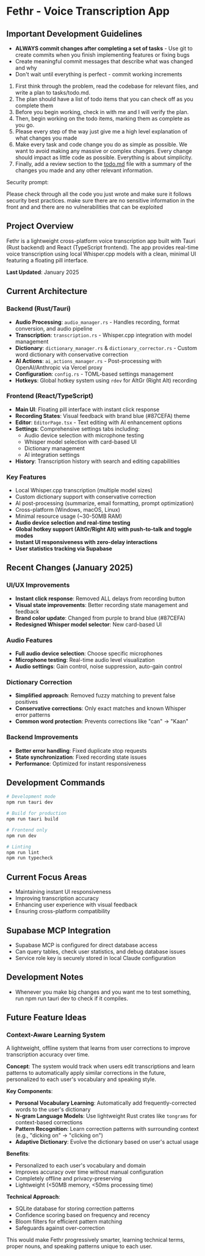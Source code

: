 # Fethr - Voice Transcription App

## Important Development Guidelines
- **ALWAYS commit changes after completing a set of tasks** - Use git to create commits when you finish implementing features or fixing bugs
- Create meaningful commit messages that describe what was changed and why
- Don't wait until everything is perfect - commit working increments

1. First think through the problem, read the codebase for relevant files, and write a plan to tasks/todo.md.
2. The plan should have a list of todo items that you can check off as you complete them
3. Before you begin working, check in with me and I will verify the plan.
4. Then, begin working on the todo items, marking them as complete as you go.
5. Please every step of the way just give me a high level explanation of what changes you made
6. Make every task and code change you do as simple as possible. We want to avoid making any massive or complex changes. Every change should impact as little code as possible. Everything is about simplicity.
7. Finally, add a review section to the [todo.md](http://todo.md/) file with a summary of the changes you made and any other relevant information.

Security prompt:

Please check through all the code you just wrote and make sure it follows security best practices. make sure there are no sensitive information in the front and and there are no vulnerabilities that can be exploited

## Project Overview
Fethr is a lightweight cross-platform voice transcription app built with Tauri (Rust backend) and React (TypeScript frontend). The app provides real-time voice transcription using local Whisper.cpp models with a clean, minimal UI featuring a floating pill interface.

**Last Updated**: January 2025

## Current Architecture

### Backend (Rust/Tauri)
- **Audio Processing**: `audio_manager.rs` - Handles recording, format conversion, and audio pipeline
- **Transcription**: `transcription.rs` - Whisper.cpp integration with model management
- **Dictionary**: `dictionary_manager.rs` & `dictionary_corrector.rs` - Custom word dictionary with conservative correction
- **AI Actions**: `ai_actions_manager.rs` - Post-processing with OpenAI/Anthropic via Vercel proxy
- **Configuration**: `config.rs` - TOML-based settings management
- **Hotkeys**: Global hotkey system using `rdev` for AltGr (Right Alt) recording

### Frontend (React/TypeScript)
- **Main UI**: Floating pill interface with instant click response
- **Recording States**: Visual feedback with brand blue (#87CEFA) theme
- **Editor**: `EditorPage.tsx` - Text editing with AI enhancement options
- **Settings**: Comprehensive settings tabs including:
  - Audio device selection with microphone testing
  - Whisper model selection with card-based UI
  - Dictionary management
  - AI integration settings
- **History**: Transcription history with search and editing capabilities

### Key Features
- Local Whisper.cpp transcription (multiple model sizes)
- Custom dictionary support with conservative correction
- AI post-processing (summarize, email formatting, prompt optimization)
- Cross-platform (Windows, macOS, Linux)
- Minimal resource usage (~30-50MB RAM)
- **Audio device selection and real-time testing**
- **Global hotkey support (AltGr/Right Alt) with push-to-talk and toggle modes**
- **Instant UI responsiveness with zero-delay interactions**
- **User statistics tracking via Supabase**

## Recent Changes (January 2025)

### UI/UX Improvements
- **Instant click response**: Removed ALL delays from recording button
- **Visual state improvements**: Better recording state management and feedback
- **Brand color update**: Changed from purple to brand blue (#87CEFA)
- **Redesigned Whisper model selector**: New card-based UI

### Audio Features
- **Full audio device selection**: Choose specific microphones
- **Microphone testing**: Real-time audio level visualization
- **Audio settings**: Gain control, noise suppression, auto-gain control

### Dictionary Correction
- **Simplified approach**: Removed fuzzy matching to prevent false positives
- **Conservative corrections**: Only exact matches and known Whisper error patterns
- **Common word protection**: Prevents corrections like "can" → "Kaan"

### Backend Improvements
- **Better error handling**: Fixed duplicate stop requests
- **State synchronization**: Fixed recording state issues
- **Performance**: Optimized for instant responsiveness

## Development Commands
```bash
# Development mode
npm run tauri dev

# Build for production
npm run tauri build

# Frontend only
npm run dev

# Linting
npm run lint
npm run typecheck
```

## Current Focus Areas
- Maintaining instant UI responsiveness
- Improving transcription accuracy
- Enhancing user experience with visual feedback
- Ensuring cross-platform compatibility
## Supabase MCP Integration
- Supabase MCP is configured for direct database access
- Can query tables, check user statistics, and debug database issues
- Service role key is securely stored in local Claude configuration

## Development Notes
- Whenever you make big changes and you want me to test something, run npm run tauri dev to check if it compiles. 

## Future Feature Ideas

### Context-Aware Learning System
A lightweight, offline system that learns from user corrections to improve transcription accuracy over time.

**Concept**: The system would track when users edit transcriptions and learn patterns to automatically apply similar corrections in the future, personalized to each user's vocabulary and speaking style.

**Key Components**:
- **Personal Vocabulary Learning**: Automatically add frequently-corrected words to the user's dictionary
- **N-gram Language Models**: Use lightweight Rust crates like `tongrams` for context-based corrections
- **Pattern Recognition**: Learn correction patterns with surrounding context (e.g., "dicking on" → "clicking on")
- **Adaptive Dictionary**: Evolve the dictionary based on user's actual usage

**Benefits**:
- Personalized to each user's vocabulary and domain
- Improves accuracy over time without manual configuration
- Completely offline and privacy-preserving
- Lightweight (<50MB memory, <50ms processing time)

**Technical Approach**:
- SQLite database for storing correction patterns
- Confidence scoring based on frequency and recency
- Bloom filters for efficient pattern matching
- Safeguards against over-correction

This would make Fethr progressively smarter, learning technical terms, proper nouns, and speaking patterns unique to each user.